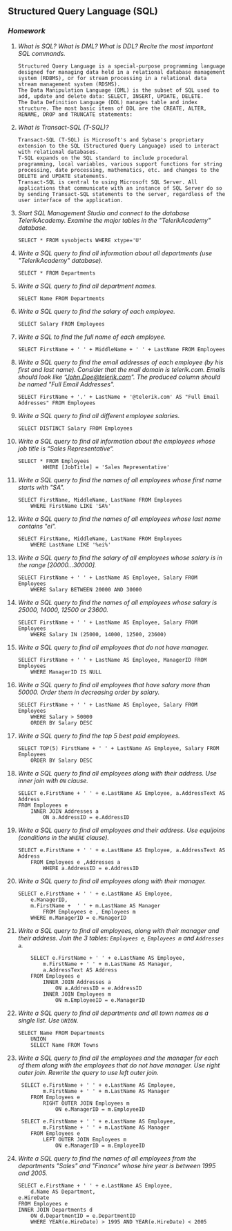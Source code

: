 ## Structured Query Language (SQL)
### _Homework_

1.	_What is SQL? What is DML? What is DDL? Recite the most important SQL commands._   

        Structured Query Language is a special-purpose programming language designed for managing data held in a relational database management system (RDBMS), or for stream processing in a relational data stream management system (RDSMS).   
        The Data Manipulation Language (DML) is the subset of SQL used to add, update and delete data: SELECT, INSERT, UPDATE, DELETE.   
        The Data Definition Language (DDL) manages table and index structure. The most basic items of DDL are the CREATE, ALTER, RENAME, DROP and TRUNCATE statements:   

2.	_What is Transact-SQL (T-SQL)?_      

        Transact-SQL (T-SQL) is Microsoft's and Sybase's proprietary extension to the SQL (Structured Query Language) used to interact with relational databases.   
        T-SQL expands on the SQL standard to include procedural programming, local variables, various support functions for string processing, date processing, mathematics, etc. and changes to the DELETE and UPDATE statements.   
        Transact-SQL is central to using Microsoft SQL Server. All applications that communicate with an instance of SQL Server do so by sending Transact-SQL statements to the server, regardless of the user interface of the application.   

3.	_Start SQL Management Studio and connect to the database TelerikAcademy. Examine the major tables in the "TelerikAcademy" database._      
        
        SELECT * FROM sysobjects WHERE xtype='U'    

4.	_Write a SQL query to find all information about all departments (use "TelerikAcademy" database)._      
        
        SELECT * FROM Departments   
 
5.	_Write a SQL query to find all department names._      
        
        SELECT Name FROM Departments   

6.	_Write a SQL query to find the salary of each employee._      
        
        SELECT Salary FROM Employees   

7.	_Write a SQL to find the full name of each employee._      
        
        SELECT FirstName + ' ' + MiddleName + ' ' + LastName FROM Employees 

8.	_Write a SQL query to find the email addresses of each employee (by his first and last name). Consider that the mail domain is telerik.com. Emails should look like “John.Doe@telerik.com". The produced column should be named "Full Email Addresses"._      
          
        SELECT FirstName + '.' + LastName + '@telerik.com' AS "Full Email Addresses" FROM Employees   
 
9.	_Write a SQL query to find all different employee salaries._      
          
        SELECT DISTINCT Salary FROM Employees   

10.	_Write a SQL query to find all information about the employees whose job title is “Sales Representative“._      
          
        SELECT * FROM Employees 
                WHERE [JobTitle] = 'Sales Representative'   
   
11.	_Write a SQL query to find the names of all employees whose first name starts with "SA"._      
         
        SELECT FirstName, MiddleName, LastName FROM Employees    
            WHERE FirstName LIKE 'SA%'    

12.	_Write a SQL query to find the names of all employees whose last name contains "ei"._      
 
        SELECT FirstName, MiddleName, LastName FROM Employees    
            WHERE LastName LIKE '%ei%'    
 
13.	_Write a SQL query to find the salary of all employees whose salary is in the range [20000…30000]._      
 
        SELECT FirstName + ' ' + LastName AS Employee, Salary FROM Employees    
            WHERE Salary BETWEEN 20000 AND 30000   
  
14.	_Write a SQL query to find the names of all employees whose salary is 25000, 14000, 12500 or 23600._      
        
        SELECT FirstName + ' ' + LastName AS Employee, Salary FROM Employees    
            WHERE Salary IN (25000, 14000, 12500, 23600)   

15.	_Write a SQL query to find all employees that do not have manager._      
         
        SELECT FirstName + ' ' + LastName AS Employee, ManagerID FROM Employees    
            WHERE ManagerID IS NULL   

16.	_Write a SQL query to find all employees that have salary more than 50000. Order them in decreasing order by salary._   
        
        SELECT FirstName + ' ' + LastName AS Employee, Salary FROM Employees    
            WHERE Salary > 50000   
            ORDER BY Salary DESC   

17. _Write a SQL query to find the top 5 best paid employees._   
        
        SELECT TOP(5) FirstName + ' ' + LastName AS Employee, Salary FROM Employees    
            ORDER BY Salary DESC    

18.	_Write a SQL query to find all employees along with their address. Use inner join with `ON` clause._   
        
        SELECT e.FirstName + ' ' + e.LastName AS Employee, a.AddressText AS Address   
        FROM Employees e     
            INNER JOIN Addresses a     
                ON a.AddressID = e.AddressID   

19.	_Write a SQL query to find all employees and their address. Use equijoins (conditions in the `WHERE` clause)._   
        
        SELECT e.FirstName + ' ' + e.LastName AS Employee, a.AddressText AS Address   
            FROM Employees e ,Addresses a   
                WHERE a.AddressID = e.AddressID   

20. _Write a SQL query to find all employees along with their manager._   
        
        SELECT e.FirstName + ' ' + e.LastName AS Employee,    
			e.ManagerID,   
			m.FirstName +  ' ' + m.LastName AS Manager   
                FROM Employees e , Employees m   
			WHERE m.ManagerID = e.ManagerID   

21.	_Write a SQL query to find all employees, along with their manager and their address. Join the 3 tables: `Employees e`, `Employees m` and `Addresses a`._   
        
            SELECT e.FirstName + ' ' + e.LastName AS Employee,    
				m.FirstName + ' ' + m.LastName AS Manager,   
				a.AddressText AS Address	   			
		    FROM Employees e   
				INNER JOIN Addresses a   
					ON a.AddressID = e.AddressID   
				INNER JOIN Employees m   
					ON m.EmployeeID = e.ManagerID   

22.	_Write a SQL query to find all departments and all town names as a single list. Use `UNION`._   
        
        SELECT Name FROM Departments   
	        UNION   
	        SELECT Name FROM Towns   

23.	_Write a SQL query to find all the employees and the manager for each of them along with the employees that do not have manager. Use right outer join. Rewrite the query to use left outer join._   

         SELECT e.FirstName + ' ' + e.LastName AS Employee,   
		        m.FirstName + ' ' + m.LastName AS Manager   
            FROM Employees e   
	            RIGHT OUTER JOIN Employees m   
		            ON e.ManagerID = m.EmployeeID   

         SELECT e.FirstName + ' ' + e.LastName AS Employee,   
		        m.FirstName + ' ' + m.LastName AS Manager   
            FROM Employees e   
	            LEFT OUTER JOIN Employees m   
		            ON e.ManagerID = m.EmployeeID   

24. _Write a SQL query to find the names of all employees from the departments "Sales" and "Finance" whose hire year is between 1995 and 2005._   
        
        SELECT e.FirstName + ' ' + e.LastName AS Employee,   
	        d.Name AS Department,   
		e.HireDate
        FROM Employees e   
 	    INNER JOIN Departments d   
		    ON d.DepartmentID = e.DepartmentID   
	        WHERE YEAR(e.HireDate) > 1995 AND YEAR(e.HireDate) < 2005   
